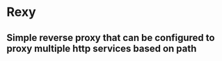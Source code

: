 # Rexy

## Simple reverse proxy that can be configured to proxy multiple http services based on path